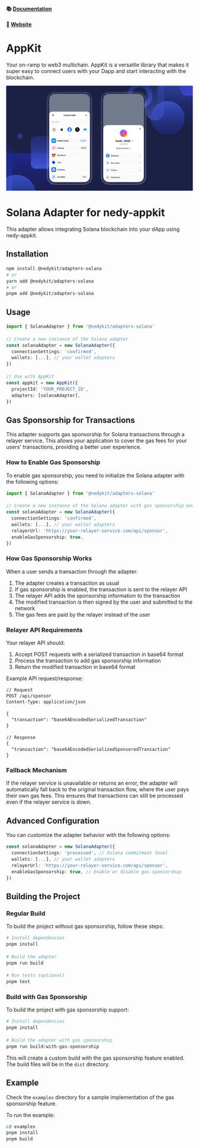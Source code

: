 #### 📚 [Documentation](https://docs.reown.com/appkit/overview)

#### 🔗 [Website](https://reown.com/appkit)

# AppKit

Your on-ramp to web3 multichain. AppKit is a versatile library that makes it super easy to connect users with your Dapp and start interacting with the blockchain.

<p align="center">
  <img src="./.github/assets/header.png" alt="" border="0">
</p>

# Solana Adapter for nedy-appkit

This adapter allows integrating Solana blockchain into your dApp using nedy-appkit.

## Installation

```bash
npm install @nedykit/adapters-solana
# or
yarn add @nedykit/adapters-solana
# or
pnpm add @nedykit/adapters-solana
```

## Usage

```typescript
import { SolanaAdapter } from '@nedykit/adapters-solana'

// Create a new instance of the Solana adapter
const solanaAdapter = new SolanaAdapter({
  connectionSettings: 'confirmed',
  wallets: [...], // your wallet adapters
})

// Use with AppKit
const appkit = new AppKit({
  projectId: 'YOUR_PROJECT_ID',
  adapters: [solanaAdapter],
})
```

## Gas Sponsorship for Transactions

This adapter supports gas sponsorship for Solana transactions through a relayer service. This allows your application to cover the gas fees for your users' transactions, providing a better user experience.

### How to Enable Gas Sponsorship

To enable gas sponsorship, you need to initialize the Solana adapter with the following options:

```typescript
import { SolanaAdapter } from '@nedykit/adapters-solana'

// Create a new instance of the Solana adapter with gas sponsorship enabled
const solanaAdapter = new SolanaAdapter({
  connectionSettings: 'confirmed',
  wallets: [...], // your wallet adapters
  relayerUrl: 'https://your-relayer-service.com/api/sponsor',
  enableGasSponsorship: true,
})
```

### How Gas Sponsorship Works

When a user sends a transaction through the adapter:

1. The adapter creates a transaction as usual
2. If gas sponsorship is enabled, the transaction is sent to the relayer API
3. The relayer API adds the sponsorship information to the transaction
4. The modified transaction is then signed by the user and submitted to the network
5. The gas fees are paid by the relayer instead of the user

### Relayer API Requirements

Your relayer API should:

1. Accept POST requests with a serialized transaction in base64 format
2. Process the transaction to add gas sponsorship information
3. Return the modified transaction in base64 format

Example API request/response:

```
// Request
POST /api/sponsor
Content-Type: application/json

{
  "transaction": "base64EncodedSerializedTransaction"
}

// Response
{
  "transaction": "base64EncodedSerializedSponsoredTransaction"
}
```

### Fallback Mechanism

If the relayer service is unavailable or returns an error, the adapter will automatically fall back to the original transaction flow, where the user pays their own gas fees. This ensures that transactions can still be processed even if the relayer service is down.

## Advanced Configuration

You can customize the adapter behavior with the following options:

```typescript
const solanaAdapter = new SolanaAdapter({
  connectionSettings: 'processed', // Solana commitment level
  wallets: [...], // your wallet adapters
  relayerUrl: 'https://your-relayer-service.com/api/sponsor',
  enableGasSponsorship: true, // Enable or disable gas sponsorship
})
```

## Building the Project

### Regular Build

To build the project without gas sponsorship, follow these steps:

```bash
# Install dependencies
pnpm install

# Build the adapter
pnpm run build

# Run tests (optional)
pnpm test
```

### Build with Gas Sponsorship

To build the project with gas sponsorship support:

```bash
# Install dependencies
pnpm install

# Build the adapter with gas sponsorship
pnpm run build:with-gas-sponsorship
```

This will create a custom build with the gas sponsorship feature enabled. The build files will be in the `dist` directory.

## Example

Check the `examples` directory for a sample implementation of the gas sponsorship feature.

To run the example:

```bash
cd examples
pnpm install
pnpm build
```
